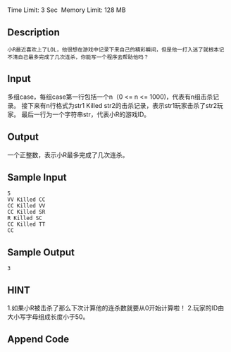 # 
Time Limit: 3 Sec  Memory Limit: 128 MB


## Description

	小R最近喜欢上了LOL，他很想在游戏中记录下来自己的精彩瞬间，但是他一打入迷了就根本记不清自己最多完成了几次连杀，你能写一个程序去帮助他吗？


## Input
多组case，每组case第一行包括一个n（0 <= n <= 1000)，代表有n组击杀记录。
接下来有n行格式为str1 Killed str2的击杀记录，表示str1玩家击杀了str2玩家。
最后一行为一个字符串str，代表小R的游戏ID。

## Output
一个正整数，表示小R最多完成了几次连杀。

## Sample Input
```
5
VV Killed CC
CC Killed VV
CC Killed SR
R Killed SC
CC Killed TT
CC
```
## Sample Output
```
3
```

## HINT
1.如果小R被击杀了那么下次计算他的连杀数就要从0开始计算啦！
2.玩家的ID由大小写字母组成长度小于50。

## Append Code
